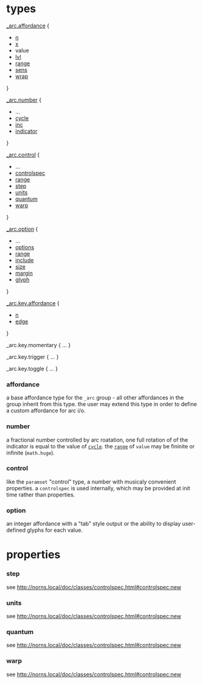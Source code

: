 # types

[_arc.affordance](#affordance) {
  - [n](#x)
  - [x](#x)
  - value
  - [lvl](#lvl)
  - [range](#range)
  - [sens](#sens)
  - [wrap](#wrap)

}

[_arc.number](#number) {
  - ...
  - [cycle](#cycle)
  - [inc](#inc)
  - [indicator](#indicator)
  
}

[_arc.control](#control) {
  - ...
  - [controlspec](#controlspec)
  - [range](#range)
  - [step](#step)
  - [units](#units)
  - [quantum](#quantum)
  - [warp](#warp)
  
}

[_arc.option](#option) {
  - ...
  - [options](#options)
  - [range](#range)
  - [include](#include)
  - [size](#size)
  - [margin](#margin)
  - [glyph](#glyph)

}

[_arc.key.affordance](#key) {
  - [n](#n)
  - [edge](#edge)

}

_arc.key.momentary { ... }

_arc.key.trigger { ... }

_arc.key.toggle { ... }


### affordance

a base affordance type for the `_arc` group - all other affordances in the group inherit from this type. the user may extend this type in order to define a custom affordance for arc i/o.

### number

a fractional number controlled by arc roatation, one full rotation of of the indicator is equal to the value of [`cycle`](#cycle). the [`range`](#range) of `value` may be fininite or infinite (`math.huge`).

### control

like the `paramset` "control" type, a number with musicaly convenient properties. a `controlspec` is used internally, which may be provided at init time rather than properties.

### option

an integer affordance with a "tab" style output or the ability to display user-defined glyphs for each value.

# properties

### step

see http://norns.local/doc/classes/controlspec.html#controlspec:new

### units

see http://norns.local/doc/classes/controlspec.html#controlspec:new

### quantum

see http://norns.local/doc/classes/controlspec.html#controlspec:new

### warp

see http://norns.local/doc/classes/controlspec.html#controlspec:new
